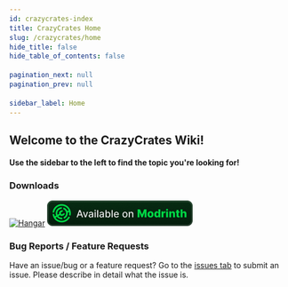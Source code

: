 ```yaml
---
id: crazycrates-index
title: CrazyCrates Home
slug: /crazycrates/home
hide_title: false
hide_table_of_contents: false

pagination_next: null
pagination_prev: null

sidebar_label: Home
---
```

## Welcome to the CrazyCrates Wiki!
#### Use the sidebar to the left to find the topic you're looking for!

### Downloads
[![Hangar](https://raw.githubusercontent.com/intergrav/devins-badges/v3/assets/compact/available/hangar_46h.png)](https://hangar.papermc.io/CrazyCrew/CrazyCrates)
[![Modrinth](https://raw.githubusercontent.com/intergrav/devins-badges/v3/assets/compact/available/modrinth_46h.png)](https://modrinth.com/user/plugin/crazycrates)

### Bug Reports / Feature Requests
Have an issue/bug or a feature request? Go to the [issues tab](https://github.com/Crazy-Crew/CrazyCrates/issues) to submit an issue. Please describe in detail what the issue is.